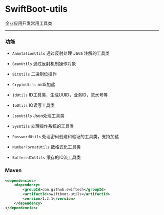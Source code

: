 # SwiftBoot-utils 
企业应用开发常用工具类

---

### 功能

* `AnnotationUtils` 通过反射处理 Java 注解的工具类

* `BeanUtils` 通过反射机制操作对象

* `BitUtils` 二进制位操作

* `CryptoUtils` md5加盐

* `IdUtils` ID工具类，生成UUID，业务ID，流水号等

* `IoUtils` IO读写工具类

* `JsonUtils` Json处理工具类

* `SysUtils` 处理操作系统的工具类

* `PasswordUtils` 处理密码创建和验证的工具类，支持加盐

* `NumberFormatUtils` 数格式化工具类

* `BufferedIoUtils` 缓存的IO流工具类


### Maven

```xml
<dependencies>
	<dependency>
		<groupId>com.github.swiftech</groupId>
		<artifactId>swiftboot-utils</artifactId>
		<version>1.2.1</version>
	</dependency>
</dependencies>

```